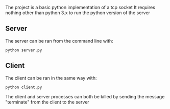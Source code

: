The project is a basic python implementation of a tcp socket
It requires nothing other than python 3.x to run the python version of the server

## Server
The server can be ran from the command line with:

```
python server.py
```
## Client
The client can be ran in the same way with:

```
python client.py
```
The client and server processes can both be killed by sending the message "terminate" from the client to the server
